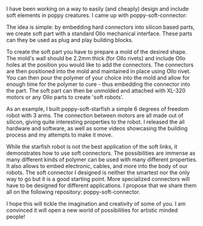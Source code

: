 
I have been working on a way to easily (and cheaply) design and include soft elements in poppy creatures. I came up with poppy-soft-connector:


The idea is simple: by embedding hard connectors into silicon based parts, we create soft part with a standard Ollo mechanical interface. These parts can they be used as plug and play building blocks.

To create the soft part you have to prepare a mold of the desired shape. The mold's wall should be 2.2mm thick (for Ollo rivets) and include Ollo holes at the position you would like to add the connectors. The connectors are then positioned into the mold and maintained in place using Ollo rivet. You can then pour the polymer of your choice into the mold and allow for enough time for the polymer to cure - thus embedding the connector into the part. The soft part can then be unmolded and attached with XL-320 motors or any Ollo parts to create 'soft robots'.

As an example, I built poppy-soft-starfish a simple 6 degrees of freedom robot with 3 arms. The connection between motors are all made out of silicon, giving quite interesting properties to the robot. I released the all hardware and software, as well as some videos showcasing the building process and my attempts to make it move.

While the starfish robot is not the best application of the soft links, it demonstrates how to use soft connectors. The possibilities are immense as many different kinds of polymer can be used with many different properties. It also allows to embed electronic, cables, and more into the body of our robots. The soft connector I designed is neither the smartest nor the only way to go but it is a good starting point. More specialized connectors will have to be designed for different applications. I propose that we share them all on the following repository: poppy-soft-connector.

I hope this will tickle the imagination and creativity of some of you. I am convinced it will open a new world of possibilities for artistic minded people!
